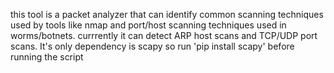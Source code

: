 this tool is a packet analyzer that can identify common scanning techniques used by tools like nmap and port/host scanning techniques used in worms/botnets.
currrently it can detect ARP host scans and TCP/UDP port scans.
It's only dependency is scapy so run 'pip install scapy' before running the script
